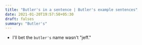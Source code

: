 ```yaml
---
title: "Butler's in a sentence | Butler's example sentences"
date: 2021-01-20T19:57:50+05:30
draft: falses
summary: "Butler's"
---
```

- I'll bet the `butler's` name wasn't "jeff."
                 

